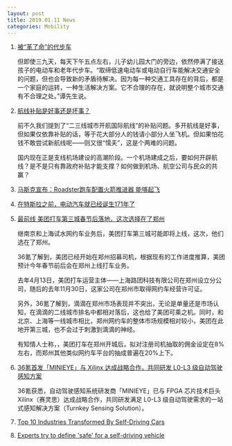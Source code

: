 ```yaml
---
layout: post
title: 2019.01.11 News
categories: Mobility
---
```


1. [被“革了命”的代步车](https://www.huxiu.com/article/280628.html)

    但即使三九天，每天下午五点左右，儿子幼儿园大门的旁边，依然停满了接送孩子的电动车和老年代步车。“取缔低速电动车或电动自行车能解决交通安全的问题，但也会导致新的矛盾待解决。因为每一种交通工具存在的背后，都是一个家庭的运转，一种生活解决方案。它不合理的存在，就说明整个城市交通有不合理之处。”谭先生说。

2. [航线补贴是好事还是坏事？](https://www.huxiu.com/article/280710.html)

    前不久我们提到了“二三线城市开航国际航线”的补贴问题。多开航线是好事，但如果仅依靠补贴的话，等于花大部分人的钱请小部分人坐飞机。但如果怕花钱不敢尝试新航线呢——则又很“懦夫”，这是个两难的问题。

    国内现在正是支线机场建设的高潮阶段。一个机场建成之后，要如何开辟航线？是不是只有靠政府补贴才能支撑？如何做到机场、航空公司与民众的共赢？

3. [马斯克宣布：Roadster跑车配置火箭推进器 能够起飞](https://36kr.com/p/5171546.html)

4. [在特斯拉之前，电动汽车就已经诞生171年了](https://36kr.com/p/5171262.html)

5. [最前线 美团打车第三城春节后落地，这次选择在了郑州](https://36kr.com/p/5171571.html)

    继南京和上海试水网约车业务后，美团打车第三城可能即将上线，这次，他们选在了郑州。

    36氪了解到，美团已经开始在郑州招募司机，根据现有的工作进度推算，美团预计今年春节前后会在郑州上线打车业务。

    去年4月13日，美团打车运营主体——上海路团科技有限公司在郑州设立分公司，随后的去年11月30日，这家公司在郑州市取得网约车经营许可证。

    另外，36氪了解到，滴滴在郑州市场表现并不突出，无论是单量还是市场认知，在滴滴的二线城市排名中都相对落后，这也给了美团可乘之机。同时，和北京、上海等一线城市相比，郑州网约车的整体市场规模相对较小，美团在此地开第三城，也不会过于刺激到滴滴的神经。

    有知情人士称，，美团打车在郑州开城后，拟对注册司机抽取的佣金设定在8%左右，而郑州其他类似网约车平台的抽成普遍在20%上下。

6. [36氪首发「MINIEYE」与 Xilinx 达成战略合作，共同研发 L0-L3 级自动驾驶感知方案](https://36kr.com/p/5171602.html)

    36氪获悉，自动驾驶感知系统研发商「MINIEYE」已与 FPGA 芯片技术巨头 Xilinx（赛灵思）达成战略合作，共同研发满足 L0-L3 级自动驾驶需求的一站式感知解决方案（Turnkey Sensing Solution）。

7. [Top 10 Industries Transformed By Self-Driving Cars](https://www.forbes.com/sites/danielaraya/2019/01/10/top-10-industries-transformed-by-self-driving-cars/#2a093b6459ae)

8. [Experts try to define 'safe' for a self-driving vehicle](https://www.freightwaves.com/news/tech/ces-selfdriving-safety)

